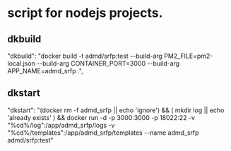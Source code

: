 # script for nodejs projects.

## dkbuild

"dkbuild": "docker build -t admd/srfp:test --build-arg PM2_FILE=pm2-local.json --build-arg CONTAINER_PORT=3000 --build-arg APP_NAME=admd_srfp .",

## dkstart

"dkstart": "(docker rm -f admd_srfp || echo 'ignore') && ( mkdir log || echo 'already exists' ) && docker run -d -p 3000:3000 -p 18022:22 -v \"%cd%/log\":/app/admd_srfp/logs -v \"%cd%/templates\":/app/admd_srfp/templates --name admd_srfp admd/srfp:test"
 